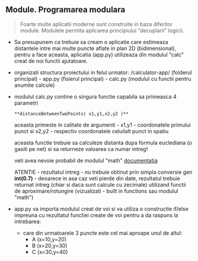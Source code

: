 ## Module. Programarea modulara

> Foarte multe aplicatii moderne sunt construite in baza diferitor module. Modulele permita aplicarea principiului "decuplarii" logicii.


* Sa presupunem ca trebuie sa cream o aplicatie care estimeaza distantele intre mai multe puncte aflate in plan 2D (bidimensional), pentru a face aceasta, aplicatia (app.py) utilizeaza din modulul "calc" creat de noi functii ajutatoare.

* organizati structura proiectului in felul urmator:
   /calculator-app/    (folderul principal) 
       - app.py   (fisierul principal)
       - calc.py      (modulul cu functii pentru anumite calcule)

* modulul calc.py contine o singura functie capabila sa primeasca 4 parametri
    ```
    **distanceBetweenTwoPoints( x1,y1,x2,y2 )**
    ```
    aceasta primeste in calitate de argumenti - x1,y1 - coordonatele primului punct si x2,y2 - respectiv coordonatele celuilalt punct in spatiu
    
    aceasta functie trebuie sa calculeze distanta dupa formula euclediana (o gasiti pe net) si sa returneze valoarea ca numar intreg!

    veti avea nevoie probabil de modulul "math" [documentatia](https://docs.python.org/3/library/math.html)

    ATENTIE - rezultatul intreg - nu trebuie obtinut prin simpla conversie gen **int(0.7)** - deoarece in asa caz veti pierde din date, rezultatul trebuie returnat intreg (chiar si daca sunt calcule cu zecimale) utilizand functii de aproximare/rotungire (vizualizati - built in functions sau modulul "math")


* app.py
  va importa modulul creat de voi si va utiliza o constructie if/else impreuna cu rezultatul functiei create de voi pentru a da raspuns la intrebarea:
    - care din urmatoarele 3 puncte este cel mai aproape unul de altul:
       * A (x=10,y=20)      
       * B (x=20,y=30)      
       * C (x=30,y=40)      
